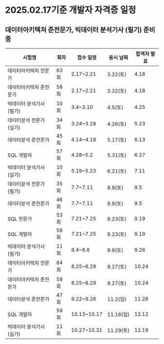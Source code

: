 # 2025.02.17기준 개발자 자격증 일정
## 데이터아키텍처 준전문가, 빅데이터 분석기사 (필기) 준비중
| 시험명                      | 회차  | 접수 일정         | 응시 날짜    | 합격자 발표 |
|-----------------------------|------|------------------|-------------|------------|
| 데이터아키텍처 전문가       | 63회  | 2.17~2.21        | 3.22(토)    | 4.18       |
| 데이터아키텍처 준전문가     | 58회  | 2.17~2.21        | 3.22(토)    | 4.18       |
| 빅데이터 분석기사 (필기)    | 10회  | 3.4~3.10         | 4.5(토)     | 4.25       |
| 데이터분석 전문가 (실기)    | 34회  | 3.24~3.28        | 4.26(토)    | 5.23       |
| 데이터분석 준전문가        | 45회  | 4.14~4.18        | 5.17(토)    | 6.13       |
| SQL 개발자                 | 57회  | 4.28~5.2         | 5.31(토)    | 6.27       |
| 빅데이터 분석기사 (실기)    | 10회  | 5.19~5.23        | 6.21(토)    | 7.11       |
| 데이터분석 전문가 (필기)    | 35회  | 7.7~7.11         | 8.9(토)     | 9.5        |
| 데이터분석 준전문가        | 46회  | 7.7~7.11         | 8.9(토)     | 9.5        |
| SQL 전문가                 | 53회  | 7.21~7.25        | 8.23(토)    | 9.19       |
| SQL 개발자                 | 58회  | 7.21~7.25        | 8.23(토)    | 9.19       |
| 빅데이터 분석기사 (필기)    | 11회  | 8.4~8.8          | 9.6(토)     | 9.26       |
| 데이터아키텍처 전문가       | 64회  | 8.25~8.29        | 9.27(토)    | 10.24      |
| 데이터아키텍처 준전문가     | 59회  | 8.25~8.29        | 9.27(토)    | 10.24      |
| 데이터분석 준전문가        | 47회  | 9.22~9.26        | 11.2(일)    | 11.28      |
| SQL 개발자                 | 59회  | 10.13~10.17      | 11.16(일)   | 12.12      |
| 빅데이터 분석기사 (실기)    | 11회  | 10.27~10.31      | 11.29(토)   | 12.19      |
